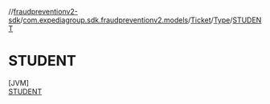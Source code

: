 //[fraudpreventionv2-sdk](../../../../../index.md)/[com.expediagroup.sdk.fraudpreventionv2.models](../../../index.md)/[Ticket](../../index.md)/[Type](../index.md)/[STUDENT](index.md)

# STUDENT

[JVM]\
[STUDENT](index.md)
